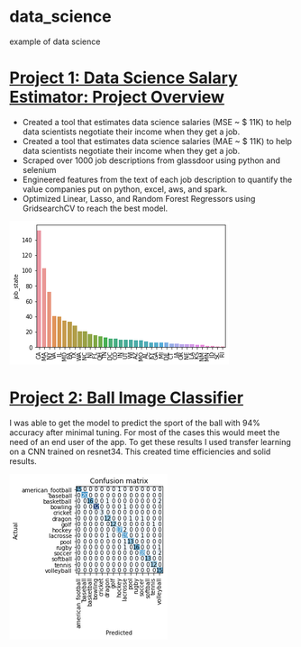 # data_science
example of data science

# [Project 1: Data Science Salary Estimator: Project Overview ](https://github.com/PlayingNumbers/ds_salary_proj)
* Created a tool that estimates data science salaries (MSE ~ $ 11K) to help data scientists negotiate their income when they get a job.
* Created a tool that estimates data science salaries (MAE ~ $ 11K) to help data scientists negotiate their income when they get a job.
* Scraped over 1000 job descriptions from glassdoor using python and selenium
* Engineered features from the text of each job description to quantify the value companies put on python, excel, aws, and spark. 
* Optimized Linear, Lasso, and Random Forest Regressors using GridsearchCV to reach the best model. 

![](https://github.com/bellindtonCayo/data_science/blob/main/images/positions_by_state.png)


# [Project 2: Ball Image Classifier](https://github.com/PlayingNumbers/ball_image_classifier)
I was able to get the model to predict the sport of the ball with 94% accuracy after minimal tuning. For most of the cases this would meet the need of an end user of the app. To get these results I used transfer learning on a CNN trained on resnet34. This created time efficiencies and solid results.

![](https://github.com/bellindtonCayo/data_science/blob/main/images/matrix_results.png)
